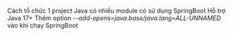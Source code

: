 Cách tổ chức 1 project Java có nhiều module có sử dụng SpringBoot
Hỗ trợ Java 17+
Thêm option *--add-opens=java.base/java.lang=ALL-UNNAMED* vào khi chạy SpringBoot